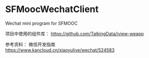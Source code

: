# SFMoocWechatClient
Wechat mini program for SFMOOC


项目中使用的组件库：
https://github.com/TalkingData/iview-weapp

参考资料：
微信开发指南
https://www.kancloud.cn/xiaoyulive/wechat/524583
